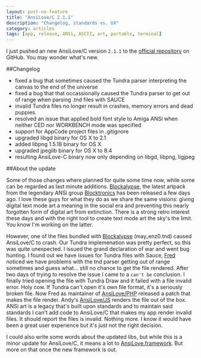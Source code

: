 ```yaml
---
layout: post-no-feature
title: "AnsiLove/C 2.1.1"
description: "Changelog, standards vs. UX"
category: articles
tags: [app, release, ANSi, ASCII, art, portable, terminal]
---
```


I just pushed an new AnsiLove/C version `2.1.1` to the [official repository](http://github.com/ByteProject/AnsiLove-C) on GitHub. You may wonder what's new.

##Changelog

* fixed a bug that sometimes caused the Tundra parser interpreting the canvas to the end of the universe
* fixed a bug that that occassionally caused the Tundra parser to get out of range when parsing .tnd files with SAUCE
* invalid Tundra files no longer result in crashes, memory errors and dead puppies.
* resolved an issue that applied bold font style to Amiga ANSi when neither CED nor WORKBENCH mode was specified
* support for AppCode project files in .gitignore
* upgraded libgd binary for OS X to 2.1
* added libpng 1.5.18 binary for OS X
* upgraded jpeglib binary for OS X to 8.4
* resulting AnsiLove-C binary now only depending on libgd, libpng, ligjpeg

##About the update

Some of those changes where planned for quite some time now, while some can be regarded as last minute additions. [Blockalypse](http://blocktronics.org/artpacks/blockalypse/), the latest artpack from the legendary ANSi group [Blocktronics](http://blocktronics.org) has been released a few days ago. I love these guys for what they do as we share the same visions: giving digital text mode art a meaning in the social era and preventing this nearly forgotten form of digital art from extinction. There is a strong retro interest these days and with the right tool to create text mode art the sky's the limit. You know I'm working on the latter. 

However, one of the files bundled with [Blockalypse](http://blocktronics.org/artpacks/blockalypse/) (may_enz0.tnd) caused AnsiLove/C to crash. Our Tundra implemenation was pretty perfect, so this was quite unexpected. I issued the grand declaration of war and went bug hunting. I found out we have issues for Tundra files with Sauce, [Fred](http://cambus.net) noticed we have problems with the tnd parser getting out of range sometimes and guess what... still no chance to get the file rendered. After two days of trying to resolve the issue I came to a `can't be` conclusion. I finally tried opening the file with Tundra Draw and it failed with a file invalid error. Holy cow. If Tundra can't open it's own file format, it's a seriously broken file. Now Fred as maintainer of [AnsiLove/PHP](http://ansilove.sourceforge.net/) released a patch that makes the file render. Andy's [AnsiLove/JS](http://andyherbert.github.io/ansilove.js/) renders the file out of the box. ANSi art is a legacy that's built upon standards and to maintain said standards I can't add code to AnsiLove/C that makes my app render invalid files. It should report the files is invalid. Nothing more. I know it would have been a great user experience but it's just not the right decision.

I could also write some words about the updated libs, but while this is a minor update for AnsiLove/C, it means a lot to [AnsiLove.framework](http://github.com/ByteProject/AnsiLove-C). But more on that once the new framework is out.